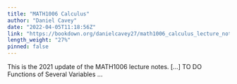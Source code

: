 ```yaml
---
title: "MATH1006 Calculus"
author: "Daniel Cavey"
date: "2022-04-05T11:18:56Z"
link: "https://bookdown.org/danielcavey27/math1006_calculus_lecture_notes/"
length_weight: "27%"
pinned: false
---
```


This is the 2021 update of the MATH1006 lecture notes. [...] TO DO Functions of Several Variables ...
